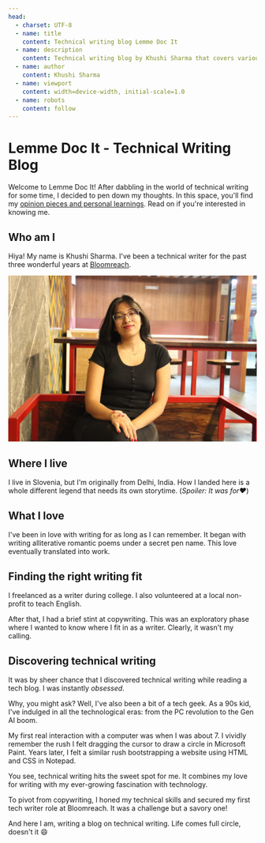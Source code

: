 ```yaml
---
head:
  - charset: UTF-8
  - name: title
    content: Technical writing blog Lemme Doc It
  - name: description
    content: Technical writing blog by Khushi Sharma that covers various opinion pieces and learnings about crafting quality documentation.
  - name: author
    content: Khushi Sharma
  - name: viewport
    content: width=device-width, initial-scale=1.0
  - name: robots
    content: follow    
---
```


<head>
<meta name="google-site-verification" content="SBUMPqcUI7CMJz6F-hzV2kLs_t9BZmQyLsOFmnP3Iuo" />
</head>

# **Lemme Doc It - Technical Writing Blog**

Welcome to Lemme Doc It! After dabbling in the world of technical writing for some time, I decided to pen down my thoughts. In this space, you'll find my [opinion pieces and personal learnings](blog/index.md). Read on if you're interested in knowing me. 

## Who am I
Hiya! My name is Khushi Sharma. I've been a technical writer for the past three wonderful years at [Bloomreach](https://www.bloomreach.com/en). 

![Khushi Sharma image](img/my-image.jpg)

## Where I live 
I live in Slovenia, but I'm originally from Delhi, India. How I landed here is a whole different legend that needs its own storytime. (*Spoiler: It was for❤️*)

## What I love 
I've been in love with writing for as long as I can remember. It began with writing alliterative romantic poems under a secret pen name. This love eventually translated into work. 

## Finding the right writing fit
I freelanced as a writer during college. I also volunteered at a local non-profit to teach English. 

After that, I had a brief stint at copywriting. This was an exploratory phase where I wanted to know where I fit in as a writer. Clearly, it wasn't my calling. 

## Discovering technical writing 
It was by sheer chance that I discovered technical writing while reading a tech blog. I was instantly *obsessed*. 

Why, you might ask? Well, I've also been a bit of a tech geek. As a 90s kid, I've indulged in all the technological eras: from the PC revolution to the Gen AI boom. 

My first real interaction with a computer was when I was about 7. I vividly remember the rush I felt dragging the cursor to draw a circle in Microsoft Paint. Years later, I felt a similar rush bootstrapping a website using HTML and CSS in Notepad. 

You see, technical writing hits the sweet spot for me. It combines my love for writing with my ever-growing fascination with technology. 

To pivot from copywriting, I honed my technical skills and secured my first tech writer role at Bloomreach. It was a challenge but a savory one!

And here I am, writing a blog on technical writing. Life comes full circle, doesn't it 😄

